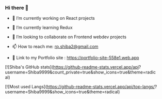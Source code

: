 ### Hi there 👋





- 🔭 I’m currently working on React projects
- 🌱 I’m currently learning Redux
- 👯 I’m looking to collaborate on Frontend webdev projects


- 📫 How to reach me: rp.shiba2@gmail.com
- 🗼 Link to my Portfolio site : https://portfolio-site-558e1.web.app



<!-- [![Shiba's GitHub stats](https://github-readme-stats.vercel.app/api?username=Shiba9999)](https://github.com/Shiba9999/github-readme-stats)

[![Most used Langs](https://github-readme-stats.vercel.app/api/top-langs/?username=Shiba9999)](https://github.com/Shiba9999/github-readme-stats) -->



 [![Shiba's GitHub stats](https://github-readme-stats.vercel.app/api?  username=Shiba9999&count_private=true&show_icons=true&theme=radical)



 [![Most used Langs](https://github-readme-stats.vercel.app/api/top-langs/? username=Shiba9999&show_icons=true&theme=radical)






